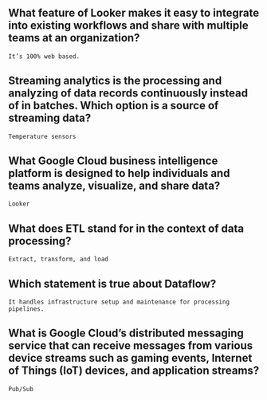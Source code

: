 ## What feature of Looker makes it easy to integrate into existing workflows and share with multiple teams at an organization?

```
It’s 100% web based.
```

## Streaming analytics is the processing and analyzing of data records continuously instead of in batches. Which option is a source of streaming data?

```
Temperature sensors
```

## What Google Cloud business intelligence platform is designed to help individuals and teams analyze, visualize, and share data?

```
Looker
```

## What does ETL stand for in the context of data processing?

```
Extract, transform, and load
```

## Which statement is true about Dataflow?

```
It handles infrastructure setup and maintenance for processing pipelines.
```

## What is Google Cloud’s distributed messaging service that can receive messages from various device streams such as gaming events, Internet of Things (IoT) devices, and application streams?

```
Pub/Sub
```
